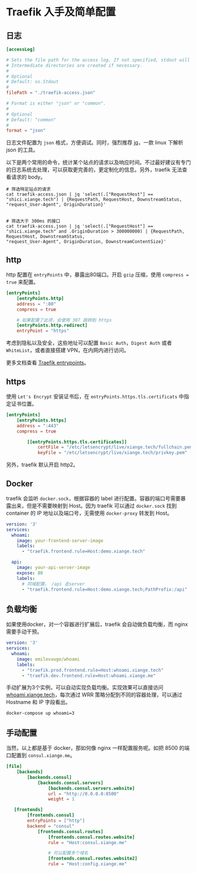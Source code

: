# Traefik 入手及简单配置

## 日志

``` toml
[accessLog]

# Sets the file path for the access log. If not specified, stdout will be used.
# Intermediate directories are created if necessary.
#
# Optional
# Default: os.Stdout
#
filePath = "./traefik-access.json"

# Format is either "json" or "common".
#
# Optional
# Default: "common"
#
format = "json"
```

日志文件配置为 `json` 格式，方便调试。同时，强烈推荐 [jq](https://github.com/stedolan/jq)，一款 linux 下解析 json 的工具。

以下是两个常用的命令，统计某个站点的请求以及响应时间。不过最好建议有专门的日志系统去处理，可以获取更完善的，更定制化的信息。另外，traefik 无法查看请求的 body。

``` shell
# 筛选特定站点的请求
cat traefik-access.json | jq 'select(.["RequestHost"] == "shici.xiange.tech") | {RequestPath, RequestHost, DownstreamStatus, "request_User-Agent", OriginDuration}'


# 筛选大于 300ms 的接口
cat traefik-access.json | jq 'select(.["RequestHost"] == "shici.xiange.tech" and .OriginDuration > 300000000) | {RequestPath, RequestHost, DownstreamStatus,
"request_User-Agent", OriginDuration, DownstreamContentSize}'
```

## http

http 配置在 `entryPoints` 中，暴露出80端口。开启 `gzip` 压缩，使用 `compress = true` 来配置。

``` toml
[entryPoints]
    [entryPoints.http]
    address = ":80"
    compress = true

    # 如果配置了此项，会使用 307 跳转到 https 
    [entryPoints.http.redirect]
    entryPoint = "https"
```

考虑到隐私以及安全，这些地址可以配置 `Basic Auth`，`Digest Auth` 或者 `WhiteList`，或者直接搭建 VPN，在内网内进行访问。

更多文档查看 [Traefik entrypoints](https://docs.traefik.io/configuration/entrypoints/)。

## https

使用 `Let's Encrypt` 安装证书后，在 `entryPoints.https.tls.certificats` 中指定证书位置。

``` toml
[entryPoints]
    [entryPoints.https]
    address = ":443"
    compress = true

        [[entryPoints.https.tls.certificates]]
            certFile = "/etc/letsencrypt/live/xiange.tech/fullchain.pem"
            keyFile = "/etc/letsencrypt/live/xiange.tech/privkey.pem"
```

另外，traefik 默认开启 http2。

## Docker

traefik 会监听 `docker.sock`，根据容器的 label 进行配置。容器的端口号需要暴露出来，但是不需要映射到 Host。因为 traefik 可以通过 `docker.sock` 找到 container 的 IP 地址以及端口号，无需使用 `docker-proxy` 转发到 Host。

``` yaml
version: '3'
services:
  whoami:
    image: your-frontend-server-image
    labels:
      - "traefik.frontend.rule=Host:demo.xiange.tech"

  api:
    image: your-api-server-image
    expose: 80
    labels:
      # 同域配置， /api 走server
      - "traefik.frontend.rule=Host:demo.xiange.tech;PathPrefix:/api"
```

## 负载均衡

如果使用docker，对一个容器进行扩展后，traefik 会自动做负载均衡，而 nginx 需要手动干预。

``` yaml
version: '3'
services:
  whoami:
    image: emilevauge/whoami
    labels:
      - "traefik.prod.frontend.rule=Host:whoami.xiange.tech"
      - "traefik.dev.frontend.rule=Host:whoami.xiange.me"
```

手动扩展为3个实例，可以自动实现负载均衡。实现效果可以直接访问 [whoami.xiange.tech](https://whoami.xiange.tech)，每次通过 WRR 策略分配到不同的容器处理，可以通过 Hostname 和 IP 字段看出。

```
docker-compose up whoami=3
```

## 手动配置

当然，以上都是基于 docker，那如何像 nginx 一样配置服务呢。如把 8500 的端口配置到 `consul.xiange.me`。

``` toml
[file]
    [backends]
        [backends.consul]
            [backends.consul.servers]
                [backends.consul.servers.website]
                url = "http://0.0.0.0:8500"
                weight = 1

   [frontends]
        [frontends.consul]
        entryPoints = ["http"]
        backend = "consul"
            [frontends.consul.routes]
                [frontends.consul.routes.website]
                rule = "Host:consul.xiange.me"

                # 可以配置多个域名
                [frontends.consul.routes.website2]
                rule = "Host:config.xiange.me"
```
